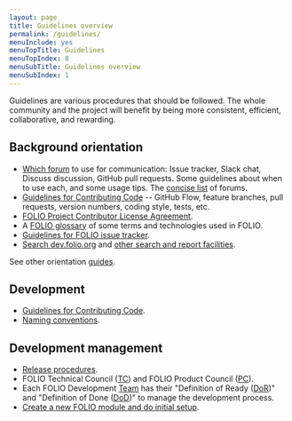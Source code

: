 ```yaml
---
layout: page
title: Guidelines overview
permalink: /guidelines/
menuInclude: yes
menuTopTitle: Guidelines
menuTopIndex: 8
menuSubTitle: Guidelines overview
menuSubIndex: 1
---
```


Guidelines are various procedures that should be followed.
The whole community and the project will benefit by being more consistent, efficient, collaborative, and rewarding.

## Background orientation

- [Which forum](/guidelines/which-forum/) to use for communication:
  Issue tracker, Slack chat, Discuss discussion, GitHub pull requests.
  Some guidelines about when to use each, and some usage tips.
  The [concise list](/community/#collaboration-tools) of forums.
- [Guidelines for Contributing Code](/guidelines/contributing/) --
  GitHub Flow, feature branches, pull requests, version numbers, coding style,
  tests, etc.
- [FOLIO Project Contributor License Agreement](/guidelines/cla-process).
- A [FOLIO glossary](/reference/glossary) of some terms and technologies used in FOLIO.
- [Guidelines for FOLIO issue tracker](/guidelines/issue-tracker/).
- [Search dev.folio.org](/search) and [other search and report facilities](/search-other).

See other orientation [guides](/guides/#background-orientation).

## Development

- [Guidelines for Contributing Code](contributing/).
- [Naming conventions](naming-conventions/).

## Development management

- [Release procedures](/guidelines/release-procedures/).
- FOLIO Technical Council ([TC](/reference/glossary/#tc))
and FOLIO Product Council ([PC](/reference/glossary/#pc)).
- Each FOLIO Development [Team](https://wiki.folio.org/display/FOLIJET/Folio+Development+Team+Home)
has their "Definition of Ready ([DoR](/reference/glossary/#dor))"
and "Definition of Done ([DoD](/reference/glossary/#dod))"
to manage the development process.
- [Create a new FOLIO module and do initial setup](/guidelines/create-new-repo/).

